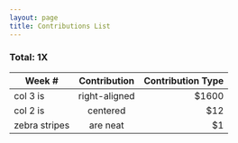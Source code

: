 ```yaml
---
layout: page
title: Contributions List
---
```


### Total: 1X

| Week # | Contribution | Contribution Type |
| ------------- |:-------------:| -----:|
| col 3 is      | right-aligned | $1600    |
| col 2 is      | centered      |   $12 |
| zebra stripes | are neat      |    $1 |

